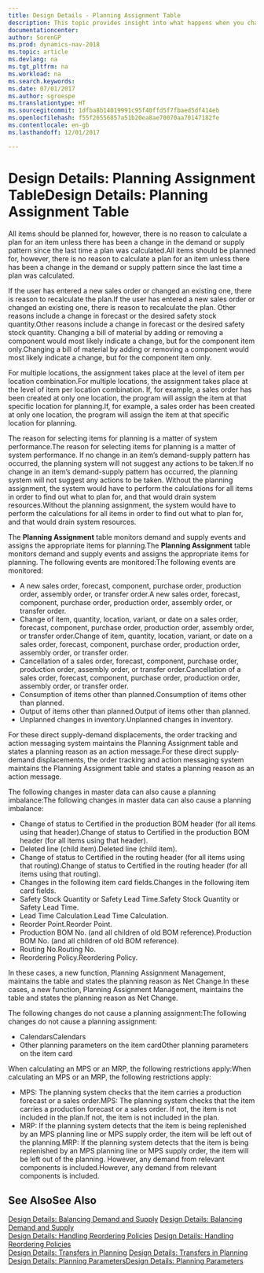 ```yaml
---
title: Design Details - Planning Assignment Table
description: This topic provides insight into what happens when you change how you plan for an item.
documentationcenter: 
author: SorenGP
ms.prod: dynamics-nav-2018
ms.topic: article
ms.devlang: na
ms.tgt_pltfrm: na
ms.workload: na
ms.search.keywords: 
ms.date: 07/01/2017
ms.author: sgroespe
ms.translationtype: HT
ms.sourcegitcommit: 1dfba8b14019991c95f40ffd5f7fbaed5df414eb
ms.openlocfilehash: f55f26556857a51b20ea8ae70070aa70147182fe
ms.contentlocale: en-gb
ms.lasthandoff: 12/01/2017

---
```

# <a name="design-details-planning-assignment-table"></a><span data-ttu-id="92983-103">Design Details: Planning Assignment Table</span><span class="sxs-lookup"><span data-stu-id="92983-103">Design Details: Planning Assignment Table</span></span>
<span data-ttu-id="92983-104">All items should be planned for, however, there is no reason to calculate a plan for an item unless there has been a change in the demand or supply pattern since the last time a plan was calculated.</span><span class="sxs-lookup"><span data-stu-id="92983-104">All items should be planned for, however, there is no reason to calculate a plan for an item unless there has been a change in the demand or supply pattern since the last time a plan was calculated.</span></span>  
  
<span data-ttu-id="92983-105">If the user has entered a new sales order or changed an existing one, there is reason to recalculate the plan.</span><span class="sxs-lookup"><span data-stu-id="92983-105">If the user has entered a new sales order or changed an existing one, there is reason to recalculate the plan.</span></span> <span data-ttu-id="92983-106">Other reasons include a change in forecast or the desired safety stock quantity.</span><span class="sxs-lookup"><span data-stu-id="92983-106">Other reasons include a change in forecast or the desired safety stock quantity.</span></span> <span data-ttu-id="92983-107">Changing a bill of material by adding or removing a component would most likely indicate a change, but for the component item only.</span><span class="sxs-lookup"><span data-stu-id="92983-107">Changing a bill of material by adding or removing a component would most likely indicate a change, but for the component item only.</span></span>  
  
<span data-ttu-id="92983-108">For multiple locations, the assignment takes place at the level of item per location combination.</span><span class="sxs-lookup"><span data-stu-id="92983-108">For multiple locations, the assignment takes place at the level of item per location combination.</span></span> <span data-ttu-id="92983-109">If, for example, a sales order has been created at only one location, the program will assign the item at that specific location for planning.</span><span class="sxs-lookup"><span data-stu-id="92983-109">If, for example, a sales order has been created at only one location, the program will assign the item at that specific location for planning.</span></span>  
  
<span data-ttu-id="92983-110">The reason for selecting items for planning is a matter of system performance.</span><span class="sxs-lookup"><span data-stu-id="92983-110">The reason for selecting items for planning is a matter of system performance.</span></span> <span data-ttu-id="92983-111">If no change in an item’s demand-supply pattern has occurred, the planning system will not suggest any actions to be taken.</span><span class="sxs-lookup"><span data-stu-id="92983-111">If no change in an item’s demand-supply pattern has occurred, the planning system will not suggest any actions to be taken.</span></span> <span data-ttu-id="92983-112">Without the planning assignment, the system would have to perform the calculations for all items in order to find out what to plan for, and that would drain system resources.</span><span class="sxs-lookup"><span data-stu-id="92983-112">Without the planning assignment, the system would have to perform the calculations for all items in order to find out what to plan for, and that would drain system resources.</span></span>  
  
<span data-ttu-id="92983-113">The **Planning Assignment** table monitors demand and supply events and assigns the appropriate items for planning.</span><span class="sxs-lookup"><span data-stu-id="92983-113">The **Planning Assignment** table monitors demand and supply events and assigns the appropriate items for planning.</span></span> <span data-ttu-id="92983-114">The following events are monitored:</span><span class="sxs-lookup"><span data-stu-id="92983-114">The following events are monitored:</span></span>  
  
* <span data-ttu-id="92983-115">A new sales order, forecast, component, purchase order, production order, assembly order, or transfer order.</span><span class="sxs-lookup"><span data-stu-id="92983-115">A new sales order, forecast, component, purchase order, production order, assembly order, or transfer order.</span></span>  
* <span data-ttu-id="92983-116">Change of item, quantity, location, variant, or date on a sales order, forecast, component, purchase order, production order, assembly order, or transfer order.</span><span class="sxs-lookup"><span data-stu-id="92983-116">Change of item, quantity, location, variant, or date on a sales order, forecast, component, purchase order, production order, assembly order, or transfer order.</span></span>  
* <span data-ttu-id="92983-117">Cancellation of a sales order, forecast, component, purchase order, production order, assembly order, or transfer order.</span><span class="sxs-lookup"><span data-stu-id="92983-117">Cancellation of a sales order, forecast, component, purchase order, production order, assembly order, or transfer order.</span></span>  
* <span data-ttu-id="92983-118">Consumption of items other than planned.</span><span class="sxs-lookup"><span data-stu-id="92983-118">Consumption of items other than planned.</span></span>  
* <span data-ttu-id="92983-119">Output of items other than planned.</span><span class="sxs-lookup"><span data-stu-id="92983-119">Output of items other than planned.</span></span>  
* <span data-ttu-id="92983-120">Unplanned changes in inventory.</span><span class="sxs-lookup"><span data-stu-id="92983-120">Unplanned changes in inventory.</span></span>  
  
<span data-ttu-id="92983-121">For these direct supply-demand displacements, the order tracking and action messaging system maintains the Planning Assignment table and states a planning reason as an action message.</span><span class="sxs-lookup"><span data-stu-id="92983-121">For these direct supply-demand displacements, the order tracking and action messaging system maintains the Planning Assignment table and states a planning reason as an action message.</span></span>  
  
<span data-ttu-id="92983-122">The following changes in master data can also cause a planning imbalance:</span><span class="sxs-lookup"><span data-stu-id="92983-122">The following changes in master data can also cause a planning imbalance:</span></span>  
  
* <span data-ttu-id="92983-123">Change of status to Certified in the production BOM header (for all items using that header).</span><span class="sxs-lookup"><span data-stu-id="92983-123">Change of status to Certified in the production BOM header (for all items using that header).</span></span>  
* <span data-ttu-id="92983-124">Deleted line (child item).</span><span class="sxs-lookup"><span data-stu-id="92983-124">Deleted line (child item).</span></span>  
* <span data-ttu-id="92983-125">Change of status to Certified in the routing header (for all items using that routing).</span><span class="sxs-lookup"><span data-stu-id="92983-125">Change of status to Certified in the routing header (for all items using that routing).</span></span>  
* <span data-ttu-id="92983-126">Changes in the following item card fields.</span><span class="sxs-lookup"><span data-stu-id="92983-126">Changes in the following item card fields.</span></span>  
* <span data-ttu-id="92983-127">Safety Stock Quantity or Safety Lead Time.</span><span class="sxs-lookup"><span data-stu-id="92983-127">Safety Stock Quantity or Safety Lead Time.</span></span>  
* <span data-ttu-id="92983-128">Lead Time Calculation.</span><span class="sxs-lookup"><span data-stu-id="92983-128">Lead Time Calculation.</span></span>  
* <span data-ttu-id="92983-129">Reorder Point.</span><span class="sxs-lookup"><span data-stu-id="92983-129">Reorder Point.</span></span>  
* <span data-ttu-id="92983-130">Production BOM No. (and all children of old BOM reference).</span><span class="sxs-lookup"><span data-stu-id="92983-130">Production BOM No. (and all children of old BOM reference).</span></span>  
* <span data-ttu-id="92983-131">Routing No.</span><span class="sxs-lookup"><span data-stu-id="92983-131">Routing No.</span></span>  
* <span data-ttu-id="92983-132">Reordering Policy.</span><span class="sxs-lookup"><span data-stu-id="92983-132">Reordering Policy.</span></span>  
  
<span data-ttu-id="92983-133">In these cases, a new function, Planning Assignment Management, maintains the table and states the planning reason as Net Change.</span><span class="sxs-lookup"><span data-stu-id="92983-133">In these cases, a new function, Planning Assignment Management, maintains the table and states the planning reason as Net Change.</span></span>  
  
<span data-ttu-id="92983-134">The following changes do not cause a planning assignment:</span><span class="sxs-lookup"><span data-stu-id="92983-134">The following changes do not cause a planning assignment:</span></span>  
  
* <span data-ttu-id="92983-135">Calendars</span><span class="sxs-lookup"><span data-stu-id="92983-135">Calendars</span></span>  
* <span data-ttu-id="92983-136">Other planning parameters on the item card</span><span class="sxs-lookup"><span data-stu-id="92983-136">Other planning parameters on the item card</span></span>  
  
<span data-ttu-id="92983-137">When calculating an MPS or an MRP, the following restrictions apply:</span><span class="sxs-lookup"><span data-stu-id="92983-137">When calculating an MPS or an MRP, the following restrictions apply:</span></span>  
  
* <span data-ttu-id="92983-138">MPS: The planning system checks that the item carries a production forecast or a sales order.</span><span class="sxs-lookup"><span data-stu-id="92983-138">MPS: The planning system checks that the item carries a production forecast or a sales order.</span></span> <span data-ttu-id="92983-139">If not, the item is not included in the plan.</span><span class="sxs-lookup"><span data-stu-id="92983-139">If not, the item is not included in the plan.</span></span>  
* <span data-ttu-id="92983-140">MRP: If the planning system detects that the item is being replenished by an MPS planning line or MPS supply order, the item will be left out of the planning.</span><span class="sxs-lookup"><span data-stu-id="92983-140">MRP: If the planning system detects that the item is being replenished by an MPS planning line or MPS supply order, the item will be left out of the planning.</span></span> <span data-ttu-id="92983-141">However, any demand from relevant components is included.</span><span class="sxs-lookup"><span data-stu-id="92983-141">However, any demand from relevant components is included.</span></span>  
  
## <a name="see-also"></a><span data-ttu-id="92983-142">See Also</span><span class="sxs-lookup"><span data-stu-id="92983-142">See Also</span></span>  
<span data-ttu-id="92983-143">[Design Details: Balancing Demand and Supply](design-details-balancing-demand-and-supply.md) </span><span class="sxs-lookup"><span data-stu-id="92983-143">[Design Details: Balancing Demand and Supply](design-details-balancing-demand-and-supply.md) </span></span>  
<span data-ttu-id="92983-144">[Design Details: Handling Reordering Policies](design-details-handling-reordering-policies.md) </span><span class="sxs-lookup"><span data-stu-id="92983-144">[Design Details: Handling Reordering Policies](design-details-handling-reordering-policies.md) </span></span>  
<span data-ttu-id="92983-145">[Design Details: Transfers in Planning](design-details-transfers-in-planning.md) </span><span class="sxs-lookup"><span data-stu-id="92983-145">[Design Details: Transfers in Planning](design-details-transfers-in-planning.md) </span></span>  
[<span data-ttu-id="92983-146">Design Details: Planning Parameters</span><span class="sxs-lookup"><span data-stu-id="92983-146">Design Details: Planning Parameters</span></span>](design-details-planning-parameters.md)  

